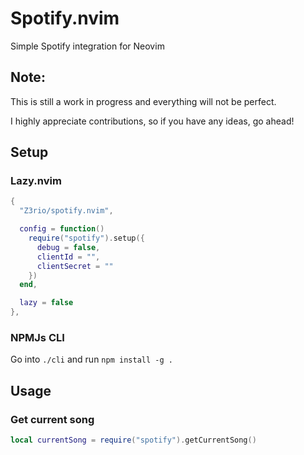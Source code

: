 # Spotify.nvim

Simple Spotify integration for Neovim

## Note:

This is still a work in progress and everything will not be perfect.

I highly appreciate contributions, so if you have any ideas, go ahead!

## Setup

### Lazy.nvim

```lua
{
  "Z3rio/spotify.nvim",

  config = function()
    require("spotify").setup({
      debug = false,
      clientId = "",
      clientSecret = ""
    })
  end,

  lazy = false
},
```

### NPMJs CLI

Go into `./cli` and run `npm install -g .`

## Usage

### Get current song

```lua
local currentSong = require("spotify").getCurrentSong()
```
